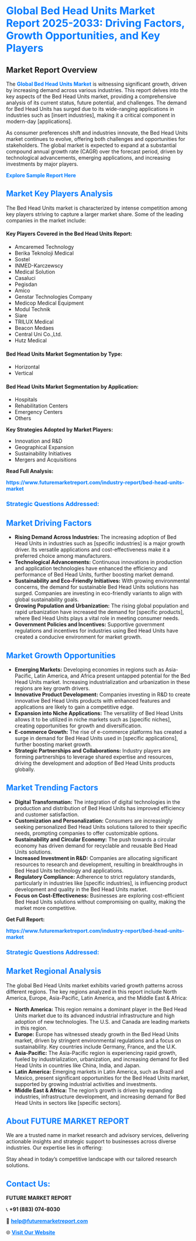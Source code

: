 <h1 style="color: #007BFF;">Global Bed Head Units Market Report 2025-2033: Driving Factors, Growth Opportunities, and Key Players</h1>

<section id="overview">
<h2>Market Report Overview</h2>
<p>The <a href="https://www.futuremarketreport.com/industry-report/bed-head-units-market" style="color: #007BFF; text-decoration: none;"><strong>Global Bed Head Units Market</strong></a> is witnessing significant growth, driven by increasing demand across various industries. This report delves into the key aspects of the Bed Head Units market, providing a comprehensive analysis of its current status, future potential, and challenges. The demand for Bed Head Units has surged due to its wide-ranging applications in industries such as [insert industries], making it a critical component in modern-day [applications].</p>
<p>As consumer preferences shift and industries innovate, the Bed Head Units market continues to evolve, offering both challenges and opportunities for stakeholders. The global market is expected to expand at a substantial compound annual growth rate (CAGR) over the forecast period, driven by technological advancements, emerging applications, and increasing investments by major players.</p>
</section>

<section id="overview">
<p><a href="https://www.futuremarketreport.com/request-sample/reportId=54803" style="color: #007BFF; text-decoration: none;"><strong>Explore Sample Report Here</strong></a></p>
</section>

<section id="key-players">
<h2 style="color: #007BFF;">Market Key Players Analysis</h2>
<p>The Bed Head Units market is characterized by intense competition among key players striving to capture a larger market share. Some of the leading companies in the market include:</p>
<h4>Key Players Covered in the Bed Head Units Report:</h4>
<ul><li>Amcaremed Technology</li><li>Berika Teknoloji Medical</li><li>Sostel</li><li>INMED-Karczewscy</li><li>Medical Solution</li><li>Casaluci</li><li>Pegisdan</li><li>Amico</li><li>Genstar Technologies Company</li><li>Medicop Medical Equipment</li><li>Modul Technik</li><li>Siare</li><li>TRILUX Medical</li><li>Beacon Medaes</li><li>Central Uni Co.,Ltd.</li><li>Hutz Medical</li></ul>
<h4>Bed Head Units Market Segmentation by Type:</h4>
<ul><li>Horizontal</li><li>Vertical</li></ul>

<h4>Bed Head Units Market Segmentation by Application:</h4>
<ul><li>Hospitals</li><li>Rehabilitation Centers</li><li>Emergency Centers</li><li>Others</li></ul>
<p><strong>Key Strategies Adopted by Market Players:</strong></p>
<ul>
<li>Innovation and R&D</li>
<li>Geographical Expansion</li>
<li>Sustainability Initiatives</li>
<li>Mergers and Acquisitions</li>
</ul>
</section>

<section>
<p><strong>Read Full Analysis: </strong></p><a href="https://www.futuremarketreport.com/industry-report/bed-head-units-market" style="color: #007BFF; text-decoration: none;"><strong>https://www.futuremarketreport.com/industry-report/bed-head-units-market</strong></a>
<h3 style="color: #007BFF;">Strategic Questions Addressed:</h3>
</section>

<section id="driving-factors">
<h2 style="color: #007BFF;">Market Driving Factors</h2>
<ul>
<li><strong>Rising Demand Across Industries:</strong> The increasing adoption of Bed Head Units in industries such as [specific industries] is a major growth driver. Its versatile applications and cost-effectiveness make it a preferred choice among manufacturers.</li>
<li><strong>Technological Advancements:</strong> Continuous innovations in production and application technologies have enhanced the efficiency and performance of Bed Head Units, further boosting market demand.</li>
<li><strong>Sustainability and Eco-Friendly Initiatives:</strong> With growing environmental concerns, the demand for sustainable Bed Head Units solutions has surged. Companies are investing in eco-friendly variants to align with global sustainability goals.</li>
<li><strong>Growing Population and Urbanization:</strong> The rising global population and rapid urbanization have increased the demand for [specific products], where Bed Head Units plays a vital role in meeting consumer needs.</li>
<li><strong>Government Policies and Incentives:</strong> Supportive government regulations and incentives for industries using Bed Head Units have created a conducive environment for market growth.</li>
</ul>
</section>

<section id="growth-opportunities">
<h2 style="color: #007BFF;">Market Growth Opportunities</h2>
<ul>
<li><strong>Emerging Markets:</strong> Developing economies in regions such as Asia-Pacific, Latin America, and Africa present untapped potential for the Bed Head Units market. Increasing industrialization and urbanization in these regions are key growth drivers.</li>
<li><strong>Innovative Product Development:</strong> Companies investing in R&D to create innovative Bed Head Units products with enhanced features and applications are likely to gain a competitive edge.</li>
<li><strong>Expansion into Niche Applications:</strong> The versatility of Bed Head Units allows it to be utilized in niche markets such as [specific niches], creating opportunities for growth and diversification.</li>
<li><strong>E-commerce Growth:</strong> The rise of e-commerce platforms has created a surge in demand for Bed Head Units used in [specific applications], further boosting market growth.</li>
<li><strong>Strategic Partnerships and Collaborations:</strong> Industry players are forming partnerships to leverage shared expertise and resources, driving the development and adoption of Bed Head Units products globally.</li>
</ul>
</section>

<section id="trending-factors">
<h2 style="color: #007BFF;">Market Trending Factors</h2>
<ul>
<li><strong>Digital Transformation:</strong> The integration of digital technologies in the production and distribution of Bed Head Units has improved efficiency and customer satisfaction.</li>
<li><strong>Customization and Personalization:</strong> Consumers are increasingly seeking personalized Bed Head Units solutions tailored to their specific needs, prompting companies to offer customizable options.</li>
<li><strong>Sustainability and Circular Economy:</strong> The push towards a circular economy has driven demand for recyclable and reusable Bed Head Units solutions.</li>
<li><strong>Increased Investment in R&D:</strong> Companies are allocating significant resources to research and development, resulting in breakthroughs in Bed Head Units technology and applications.</li>
<li><strong>Regulatory Compliance:</strong> Adherence to strict regulatory standards, particularly in industries like [specific industries], is influencing product development and quality in the Bed Head Units market.</li>
<li><strong>Focus on Cost-Effectiveness:</strong> Businesses are exploring cost-efficient Bed Head Units solutions without compromising on quality, making the market more competitive.</li>
</ul>
</section>

<section>
<p><strong>Get Full Report: </strong></p><a href="https://www.futuremarketreport.com/industry-report/bed-head-units-market" style="color: #007BFF; text-decoration: none;"><strong>https://www.futuremarketreport.com/industry-report/bed-head-units-market</strong></a>
<h3 style="color: #007BFF;">Strategic Questions Addressed:</h3>
</section>


<section id="regional-analysis">
<h2 style="color: #007BFF;">Market Regional Analysis</h2>
<p>The global Bed Head Units market exhibits varied growth patterns across different regions. The key regions analyzed in this report include North America, Europe, Asia-Pacific, Latin America, and the Middle East & Africa:</p>
<ul>
<li><strong>North America:</strong> This region remains a dominant player in the Bed Head Units market due to its advanced industrial infrastructure and high adoption of new technologies. The U.S. and Canada are leading markets in this region.</li>
<li><strong>Europe:</strong> Europe has witnessed steady growth in the Bed Head Units market, driven by stringent environmental regulations and a focus on sustainability. Key countries include Germany, France, and the U.K.</li>
<li><strong>Asia-Pacific:</strong> The Asia-Pacific region is experiencing rapid growth, fueled by industrialization, urbanization, and increasing demand for Bed Head Units in countries like China, India, and Japan.</li>
<li><strong>Latin America:</strong> Emerging markets in Latin America, such as Brazil and Mexico, present significant opportunities for the Bed Head Units market, supported by growing industrial activities and investments.</li>
<li><strong>Middle East & Africa:</strong> The region’s growth is driven by expanding industries, infrastructure development, and increasing demand for Bed Head Units in sectors like [specific sectors].</li>
</ul>
</section>

<footer>
<h2 style="color: #007BFF;">About FUTURE MARKET REPORT</h2>
<p>We are a trusted name in market research and advisory services, delivering actionable insights and strategic support to businesses across diverse industries. Our expertise lies in offering:</p>

<p>Stay ahead in today’s competitive landscape with our tailored research solutions.</p>

<h2 style="color: #007BFF;">Contact Us:</h2>
<p><strong>FUTURE MARKET REPORT</strong></p>
<p>📞 <strong>+91 (883) 074-8030</strong></p>
<p>📧 <strong><a href="mailto:help@futuremarketreport.com" style="color: #007BFF;">help@futuremarketreport.com</a></strong></p>
<p>🌐 <strong><a href="https://www.futuremarketreport.com/" style="color: #007BFF;">Visit Our Website</a></strong></p>
</footer>